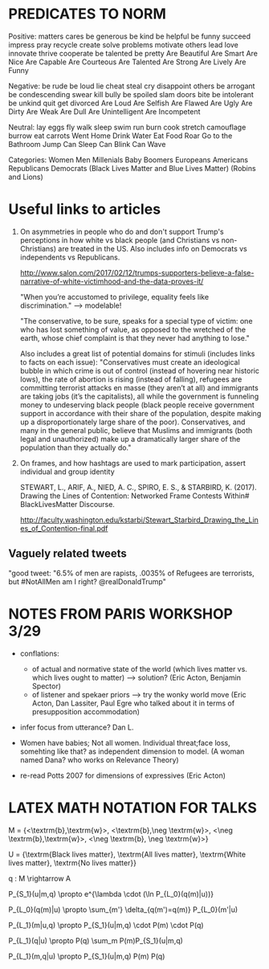 # PREDICATES TO NORM 
Positive: 
matters
cares
be generous
be kind
be helpful
be funny
succeed
impress
pray
recycle
create
solve problems
motivate others
lead
love
innovate
thrive
cooperate
be talented
be pretty
Are Beautiful
Are Smart
Are Nice
Are Capable 
Are Courteous
Are Talented 
Are Strong
Are Lively
Are Funny

Negative:
be rude
be loud
lie
cheat
steal
cry
disappoint others
be arrogant
be condescending
swear
kill
bully
be spoiled
slam doors
bite
be intolerant
be unkind
quit
get divorced
Are Loud
Are Selfish
Are Flawed
Are Ugly
Are Dirty
Are Weak 
Are Dull
Are Unintelligent
Are Incompetent

Neutral:
lay eggs
fly
walk
sleep
swim
run
burn
cook
stretch
camouflage 
burrow
eat carrots
Went Home
Drink Water
Eat Food
Roar
Go to the Bathroom
Jump
Can Sleep
Can Blink
Can Wave

Categories:
Women
Men
Millenials
Baby Boomers
Europeans
Americans
Republicans
Democrats
(Black Lives Matter and Blue Lives Matter)
(Robins and Lions)

# Useful links to articles

1. On asymmetries in people who do and don't support Trump's perceptions in how white vs black people (and Christians vs non-Christians) are treated in the US. Also includes info on Democrats vs independents vs Republicans.

	http://www.salon.com/2017/02/12/trumps-supporters-believe-a-false-narrative-of-white-victimhood-and-the-data-proves-it/

	"When you’re accustomed to privilege, equality feels like discrimination." --> modelable!

	"The conservative, to be sure, speaks for a special type of victim: one who has lost something of value, as opposed to the wretched of the earth, whose chief complaint is that they never had anything to lose."

	Also includes a great list of potential domains for stimuli (includes links to facts on each issue):
	"Conservatives must create an ideological bubble in which crime is out of control (instead of hovering near historic lows), the rate of abortion is rising (instead of falling), refugees are committing terrorist attacks en masse (they aren’t at all) and immigrants are taking jobs (it’s the capitalists), all while the government is funneling money to undeserving black people (black people receive government support in accordance with their share of the population, despite making up a disproportionately large share of the poor). Conservatives, and many in the general public, believe that Muslims and immigrants (both legal and unauthorized) make up a dramatically larger share of the population than they actually do."

2. On frames, and how hashtags are used to mark participation, assert individual and group identity

	STEWART, L., ARIF, A., NIED, A. C., SPIRO, E. S., & STARBIRD, K. (2017). Drawing the Lines of Contention: Networked Frame Contests Within# BlackLivesMatter Discourse.

	http://faculty.washington.edu/kstarbi/Stewart_Starbird_Drawing_the_Lines_of_Contention-final.pdf


## Vaguely related tweets
"good tweet: "6.5% of men are rapists, .0035% of Refugees are terrorists, but #NotAllMen am I right? @realDonaldTrump"


# NOTES FROM PARIS WORKSHOP 3/29

- conflations:
	- of actual and normative state of the world (which lives matter vs. which lives ought to matter) --> solution? (Eric Acton, Benjamin Spector)
	- of listener and spekaer priors --> try the wonky world move (Eric Acton, Dan Lassiter, Paul Egre who talked about it in terms of presupposition accommodation)

- infer focus from utterance? Dan L.

- Women have babies; Not all women. Individual threat;face loss, somehting like that? as independent dimension to model. (A woman named Dana? who works on Relevance Theory)

- re-read Potts 2007 for dimensions of expressives (Eric Acton)


# LATEX MATH NOTATION FOR TALKS

M = \{<\textrm{b},\textrm{w}>, <\textrm{b},\neg \textrm{w}>, <\neg \textrm{b},\textrm{w}>, <\neg \textrm{b}, \neg \textrm{w}>\}


U = \{\textrm{Black lives matter},
      \textrm{All lives matter},
      \textrm{White lives matter},
      \textrm{No lives matter}\}

q : M \rightarrow A

P_{S_1}(u|m,q) \propto e^{\lambda \cdot (\ln P_{L_0}(q(m)|u))}      

P_{L_0}(q(m)|u) \propto \sum_{m'} \delta_{q(m')=q(m)} P_{L_0}(m'|u)

P_{L_1}(m|u,q) \propto P_{S_1}(u|m,q) \cdot P(m) \cdot  P(q) 

P_{L_1}(q|u) \propto P(q) \sum_m P(m)P_{S_1}(u|m,q)

P_{L_1}(m,q|u) \propto P_{S_1}(u|m,q) P(m) P(q)
